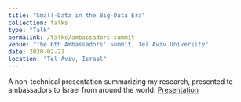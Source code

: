 ```yaml
---
title: "Small-Data in the Big-Data Era"
collection: talks
type: "Talk"
permalink: /talks/ambassadors-summit
venue: "The 6th Ambassadors' Summit, Tel Aviv University"
date: 2020-02-27
location: "Tel Aviv, Israel"
---
```


A non-technical presentation summarizing my research, presented to ambassadors to Israel from around the world.
[Presentation](https://elischwartz.github.io/files/small-data-ambasadors-summit.pdf)
